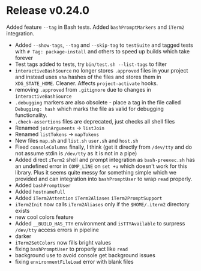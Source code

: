 # Release v0.24.0

Added feature `--tag` in Bash tests. Added `bashPromptMarkers` and `iTerm2` integration.

- Added `--show-tags`, `--tag` and `--skip-tag` to `testSuite` and tagged tests with `# Tag: package-install` and others to speed up builds which take forever
- Test tags added to tests, try `bin/test.sh --list-tags` to filter
- `interactiveBashSource` no longer stores `.approved` files in your project and instead uses `sha` hashes of the files and stores them in `XDG_STATE_HOME`. Cleaner. Affects `project-activate` hooks.
- removing `.approved` from `.gitignore` due to changes in `interactiveBashSource`
- `.debugging` markers are also obsolete - place a tag in the file called `Debugging: hash` which marks the file as valid for debugging functionality.
- `.check-assertions` files are deprecated, just checks all shell files
- Renamed `joinArguments` -> `listJoin`
- Renamed `listTokens` -> `mapTokens`
- New files `map.sh` and `list.sh` `user.sh` and `host.sh`
- Fixed `consoleColumns` finally, I think (get it directly from `/dev/tty` and do not assume stdin is `/dev/tty` as it is not in a pipe)
- Added direct `iTerm2` shell and prompt integration as `bash-preexec.sh` has an undefined error in `COMP_LINE` on `set +u` which doesn't work for this library. Plus it seems quite messy for something simple which we provided and can integration into `bashPromptUser` to wrap `read` properly.
- Added `bashPromptUser`
- Added `hostnameFull`
- Added `iTerm2Attention` `iTerm2Aliases` `iTerm2PromptSupport`
- `iTerm2Init` now calls `iTerm2Aliases` only if the `$HOME/.iterm2` directory exists
- new cool colors feature
- Added `__BUILD_HAS_TTY` environment and `isTTYAvailable` to surpress `/dev/tty` access errors in pipeline
- darker
- `iTerm2SetColors` now fills bright values
- fixing `bashPromptUser` to properly act like `read`
- background use to avoid console get background issues
- fixing `environmentFileLoad` error with blank files
